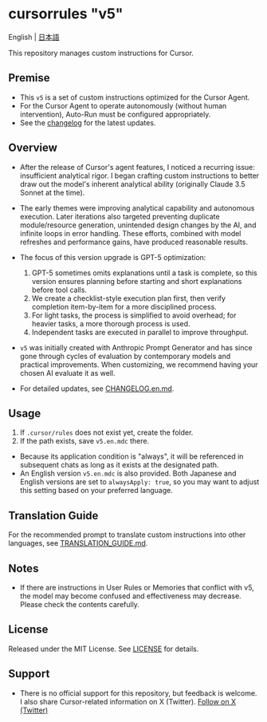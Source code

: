 # cursorrules "v5"

English | [日本語](README.md)

This repository manages custom instructions for Cursor.

## Premise

- This `v5` is a set of custom instructions optimized for the Cursor Agent.
- For the Cursor Agent to operate autonomously (without human intervention), Auto-Run must be configured appropriately.
- See the [changelog](CHANGELOG.en.md) for the latest updates.

## Overview

- After the release of Cursor's agent features, I noticed a recurring issue: insufficient analytical rigor. I began crafting custom instructions to better draw out the model's inherent analytical ability (originally Claude 3.5 Sonnet at the time).
- The early themes were improving analytical capability and autonomous execution. Later iterations also targeted preventing duplicate module/resource generation, unintended design changes by the AI, and infinite loops in error handling. These efforts, combined with model refreshes and performance gains, have produced reasonable results.
- The focus of this version upgrade is GPT-5 optimization:
    1. GPT-5 sometimes omits explanations until a task is complete, so this version ensures planning before starting and short explanations before tool calls.
    1. We create a checklist-style execution plan first, then verify completion item-by-item for a more disciplined process.
    1. For light tasks, the process is simplified to avoid overhead; for heavier tasks, a more thorough process is used.
    1. Independent tasks are executed in parallel to improve throughput.
- `v5` was initially created with Anthropic Prompt Generator and has since gone through cycles of evaluation by contemporary models and practical improvements. When customizing, we recommend having your chosen AI evaluate it as well.

- For detailed updates, see [CHANGELOG.en.md](CHANGELOG.en.md).

## Usage

1. If `.cursor/rules` does not exist yet, create the folder.
2. If the path exists, save `v5.en.mdc` there.
- Because its application condition is "always", it will be referenced in subsequent chats as long as it exists at the designated path.
- An English version `v5.en.mdc` is also provided. Both Japanese and English versions are set to `alwaysApply: true`, so you may want to adjust this setting based on your preferred language.

## Translation Guide

For the recommended prompt to translate custom instructions into other languages, see [TRANSLATION_GUIDE.md](TRANSLATION_GUIDE.md).

## Notes

- If there are instructions in User Rules or Memories that conflict with v5, the model may become confused and effectiveness may decrease. Please check the contents carefully.

## License

Released under the MIT License. See [LICENSE](LICENSE) for details.

## Support

- There is no official support for this repository, but feedback is welcome. I also share Cursor-related information on X (Twitter).
[Follow on X (Twitter)](https://x.com/kinopee_ai)
